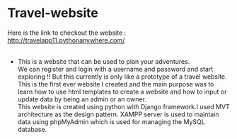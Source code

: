 # Travel-website
Here is the link to checkout the website : http://travelapp11.pythonanywhere.com/<br><br>
<ul><li>This is a website that can be used to plan your adventures.</li> We can register and login with a username and password and start exploring !! But this currently is only like a prototype of a travel website. This is the first ever website I created and the main purpose was to learn how to use html templates to create a website and how to input or update data by being an admin or an owner.<br> 
This website is created using python with Django framework.I used MVT architecture as the design pattern. XAMPP server is used to maintain data using phpMyAdmin which is used for managing the MySQL database.
</ul>
